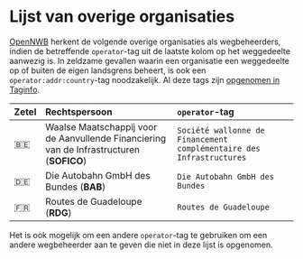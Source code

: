 Lijst van overige organisaties
==============================

[OpenNWB](../README.md) herkent de volgende overige organisaties als wegbeheerders, indien de betreffende `operator`-tag uit de laatste kolom op het weggedeelte aanwezig is.
In zeldzame gevallen waarin een organisatie een weggedeelte op of buiten de eigen landsgrens beheert, is ook een `operator:addr:country`-tag noodzakelijk.
Al deze tags zijn [opgenomen in Taginfo](https://taginfo.openstreetmap.org/projects/opennwb#tags).

| Zetel | Rechtspersoon | `operator`-tag |
| :--- | :--- | :--- |
| 🇧🇪 | Waalse Maatschappij voor de Aanvullende Financiering van de Infrastructuren (**SOFICO**) | `Société wallonne de Financement complémentaire des Infrastructures` |
| 🇩🇪 | Die Autobahn GmbH des Bundes (**BAB**) | `Die Autobahn GmbH des Bundes` |
| 🇫🇷 | Routes de Guadeloupe (**RDG**) | `Routes de Guadeloupe` |

Het is ook mogelijk om een andere `operator`-tag te gebruiken om een andere wegbeheerder aan te geven die niet in deze lijst is opgenomen.
